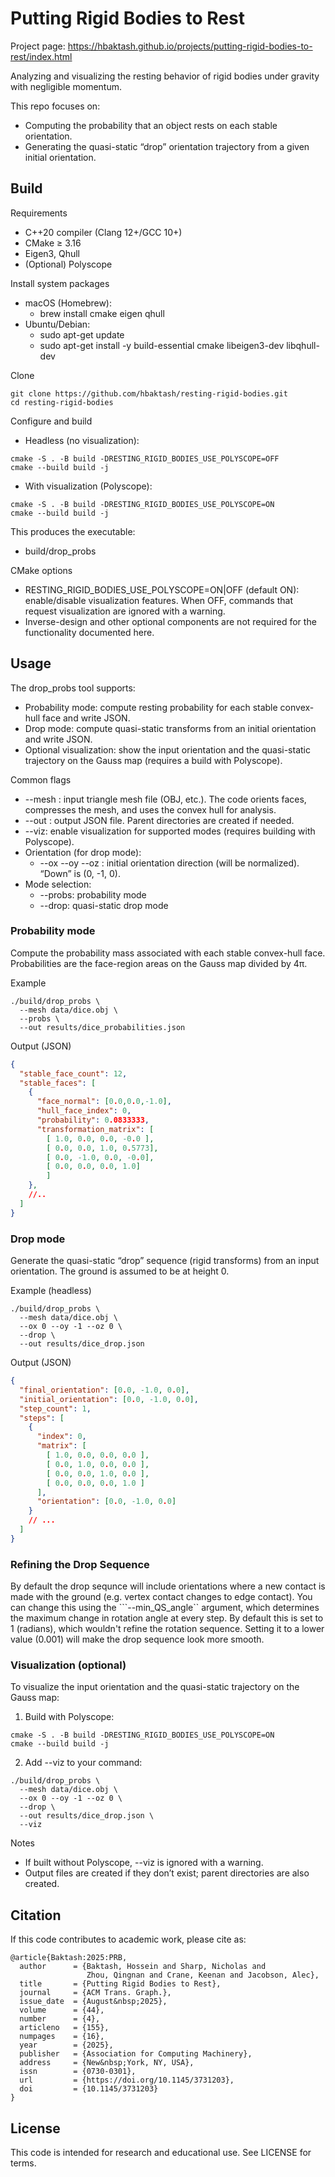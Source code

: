 # Putting Rigid Bodies to Rest

Project page: https://hbaktash.github.io/projects/putting-rigid-bodies-to-rest/index.html

Analyzing and visualizing the resting behavior of rigid bodies under gravity with negligible momentum.

This repo focuses on:
- Computing the probability that an object rests on each stable orientation.
- Generating the quasi-static “drop” orientation trajectory from a given initial orientation.


## Build

Requirements
- C++20 compiler (Clang 12+/GCC 10+)
- CMake ≥ 3.16
- Eigen3, Qhull
- (Optional) Polyscope

Install system packages
- macOS (Homebrew):
  - brew install cmake eigen qhull
- Ubuntu/Debian:
  - sudo apt-get update
  - sudo apt-get install -y build-essential cmake libeigen3-dev libqhull-dev

Clone
```
git clone https://github.com/hbaktash/resting-rigid-bodies.git
cd resting-rigid-bodies
```

Configure and build
- Headless (no visualization):
```
cmake -S . -B build -DRESTING_RIGID_BODIES_USE_POLYSCOPE=OFF
cmake --build build -j
```
- With visualization (Polyscope):
```
cmake -S . -B build -DRESTING_RIGID_BODIES_USE_POLYSCOPE=ON
cmake --build build -j
```

This produces the executable:
- build/drop_probs

CMake options
- RESTING_RIGID_BODIES_USE_POLYSCOPE=ON|OFF (default ON): enable/disable visualization features. When OFF, commands that request visualization are ignored with a warning.
- Inverse-design and other optional components are not required for the functionality documented here.

## Usage

The drop_probs tool supports:
- Probability mode: compute resting probability for each stable convex-hull face and write JSON.
- Drop mode: compute quasi-static transforms from an initial orientation and write JSON.
- Optional visualization: show the input orientation and the quasi-static trajectory on the Gauss map (requires a build with Polyscope).

Common flags
- --mesh <path>: input triangle mesh file (OBJ, etc.). The code orients faces, compresses the mesh, and uses the convex hull for analysis.
- --out <file>: output JSON file. Parent directories are created if needed.
- --viz: enable visualization for supported modes (requires building with Polyscope).
- Orientation (for drop mode):
  - --ox <float> --oy <float> --oz <float>: initial orientation direction (will be normalized). “Down” is (0, -1, 0).
- Mode selection:
  - --probs: probability mode
  - --drop: quasi-static drop mode

### Probability mode

Compute the probability mass associated with each stable convex-hull face. Probabilities are the face-region areas on the Gauss map divided by 4π.

Example
```
./build/drop_probs \
  --mesh data/dice.obj \
  --probs \
  --out results/dice_probabilities.json
```

Output (JSON)
```json
{
  "stable_face_count": 12,
  "stable_faces": [
    {
      "face_normal": [0.0,0.0,-1.0],
      "hull_face_index": 0,
      "probability": 0.0833333,
      "transformation_matrix": [
        [ 1.0, 0.0, 0.0, -0.0 ],
        [ 0.0, 0.0, 1.0, 0.5773],
        [ 0.0, -1.0, 0.0, -0.0],
        [ 0.0, 0.0, 0.0, 1.0]
        ]
    },
    //..
  ]
}
```

### Drop mode

Generate the quasi-static “drop” sequence (rigid transforms) from an input orientation. The ground is assumed to be at height 0.

Example (headless)
```
./build/drop_probs \
  --mesh data/dice.obj \
  --ox 0 --oy -1 --oz 0 \
  --drop \
  --out results/dice_drop.json
```

Output (JSON)
```json
{
  "final_orientation": [0.0, -1.0, 0.0],
  "initial_orientation": [0.0, -1.0, 0.0],
  "step_count": 1,
  "steps": [
    {
      "index": 0,
      "matrix": [
        [ 1.0, 0.0, 0.0, 0.0 ],
        [ 0.0, 1.0, 0.0, 0.0 ],
        [ 0.0, 0.0, 1.0, 0.0 ],
        [ 0.0, 0.0, 0.0, 1.0 ]
      ],
      "orientation": [0.0, -1.0, 0.0]
    }
    // ...
  ]
}
```
### Refining the Drop Sequence
By default the drop sequnce will include orientations where a 
new contact is made with the ground (e.g. vertex contact changes to edge contact). You can change this using the ```--min_QS_angle`` argument, 
which determines the maximum change in rotation angle at every step. 
By default this is set to 1 (radians), which wouldn't refine the rotation sequence.
Setting it to a lower value (0.001) will make the drop sequence look more smooth. 

### Visualization (optional)

To visualize the input orientation and the quasi-static trajectory on the Gauss map:
1) Build with Polyscope:
```
cmake -S . -B build -DRESTING_RIGID_BODIES_USE_POLYSCOPE=ON
cmake --build build -j
```
2) Add --viz to your command:
```
./build/drop_probs \
  --mesh data/dice.obj \
  --ox 0 --oy -1 --oz 0 \
  --drop \
  --out results/dice_drop.json \
  --viz
```

Notes
- If built without Polyscope, --viz is ignored with a warning.
- Output files are created if they don’t exist; parent directories are also created.

## Citation

If this code contributes to academic work, please cite as:
```
@article{Baktash:2025:PRB,
  author      = {Baktash, Hossein and Sharp, Nicholas and
                 Zhou, Qingnan and Crane, Keenan and Jacobson, Alec},
  title       = {Putting Rigid Bodies to Rest},
  journal     = {ACM Trans. Graph.},
  issue_date  = {August&nbsp;2025},
  volume      = {44},
  number      = {4},
  articleno   = {155}, 
  numpages    = {16},
  year        = {2025},
  publisher   = {Association for Computing Machinery},
  address     = {New&nbsp;York, NY, USA},
  issn        = {0730-0301},
  url         = {https://doi.org/10.1145/3731203},
  doi         = {10.1145/3731203}
}
```
## License

This code is intended for research and educational use. See LICENSE for terms.